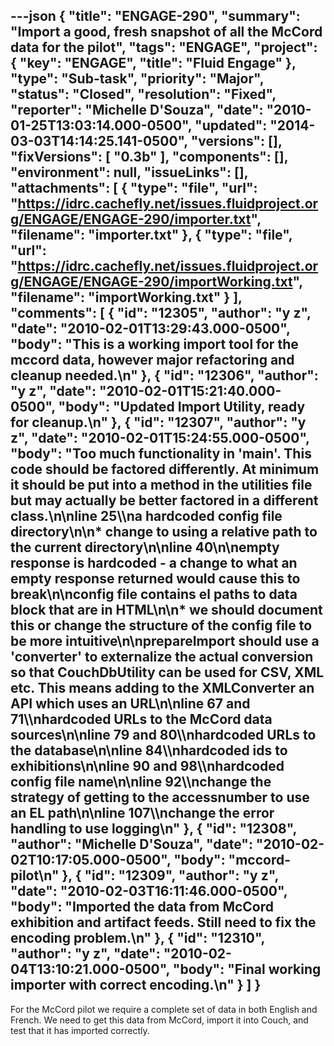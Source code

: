 ---json
{
  "title": "ENGAGE-290",
  "summary": "Import a good, fresh snapshot of all the McCord data for the pilot",
  "tags": "ENGAGE",
  "project": {
    "key": "ENGAGE",
    "title": "Fluid Engage"
  },
  "type": "Sub-task",
  "priority": "Major",
  "status": "Closed",
  "resolution": "Fixed",
  "reporter": "Michelle D'Souza",
  "date": "2010-01-25T13:03:14.000-0500",
  "updated": "2014-03-03T14:14:25.141-0500",
  "versions": [],
  "fixVersions": [
    "0.3b"
  ],
  "components": [],
  "environment": null,
  "issueLinks": [],
  "attachments": [
    {
      "type": "file",
      "url": "https://idrc.cachefly.net/issues.fluidproject.org/ENGAGE/ENGAGE-290/importer.txt",
      "filename": "importer.txt"
    },
    {
      "type": "file",
      "url": "https://idrc.cachefly.net/issues.fluidproject.org/ENGAGE/ENGAGE-290/importWorking.txt",
      "filename": "importWorking.txt"
    }
  ],
  "comments": [
    {
      "id": "12305",
      "author": "y z",
      "date": "2010-02-01T13:29:43.000-0500",
      "body": "This is a working import tool for the mccord data, however major refactoring and cleanup needed.\n"
    },
    {
      "id": "12306",
      "author": "y z",
      "date": "2010-02-01T15:21:40.000-0500",
      "body": "Updated Import Utility, ready for cleanup.\n"
    },
    {
      "id": "12307",
      "author": "y z",
      "date": "2010-02-01T15:24:55.000-0500",
      "body": "Too much functionality in 'main'. This code should be factored differently. At minimum it should be put into a method in the utilities file but may actually be better factored in a different class.\n\nline 25\\\na hardcoded config file directory\n\n* change to using a relative path to the current directory\n\nline 40\n\nempty response is hardcoded - a change to what an empty response returned would cause this to break\n\nconfig file contains el paths to data block that are in HTML\n\n* we should document this or change the structure of the config file to be more intuitive\n\nprepareImport should use a 'converter' to externalize the actual conversion so that CouchDbUtility can be used for CSV, XML etc. This means adding to the XMLConverter an API which uses an URL\n\nline 67 and 71\\\nhardcoded URLs to the McCord data sources\n\nline 79 and 80\\\nhardcoded URLs to the database\n\nline 84\\\nhardcoded ids to exhibitions\n\nline 90 and 98\\\nhardcoded config file name\n\nline 92\\\nchange the strategy of getting to the accessnumber to use an EL path\n\nline 107\\\nchange the error handling to use logging\n"
    },
    {
      "id": "12308",
      "author": "Michelle D'Souza",
      "date": "2010-02-02T10:17:05.000-0500",
      "body": "mccord-pilot\n"
    },
    {
      "id": "12309",
      "author": "y z",
      "date": "2010-02-03T16:11:46.000-0500",
      "body": "Imported the data from McCord exhibition and artifact feeds. Still need to fix the encoding problem.\n"
    },
    {
      "id": "12310",
      "author": "y z",
      "date": "2010-02-04T13:10:21.000-0500",
      "body": "Final working importer with correct encoding.\n"
    }
  ]
}
---
For the McCord pilot we require a complete set of data in both English and French. We need to get this data from McCord, import it into Couch, and test that it has imported correctly.&#x20;

        